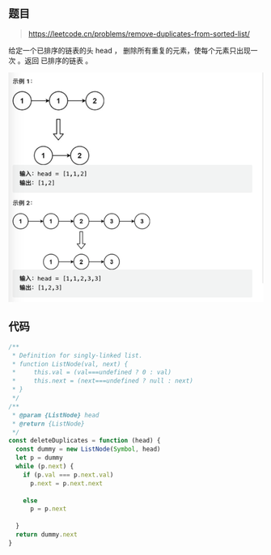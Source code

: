 ## 题目

> https://leetcode.cn/problems/remove-duplicates-from-sorted-list/

给定一个已排序的链表的头 head ， 删除所有重复的元素，使每个元素只出现一次 。返回 已排序的链表 。


![image](https://raw.githubusercontent.com/kitiho/leetcode/main/assets/83.png)

## 代码

```js
/**
 * Definition for singly-linked list.
 * function ListNode(val, next) {
 *     this.val = (val===undefined ? 0 : val)
 *     this.next = (next===undefined ? null : next)
 * }
 */
/**
 * @param {ListNode} head
 * @return {ListNode}
 */
const deleteDuplicates = function (head) {
  const dummy = new ListNode(Symbol, head)
  let p = dummy
  while (p.next) {
    if (p.val === p.next.val)
      p.next = p.next.next

    else
      p = p.next

  }
  return dummy.next
}
```
